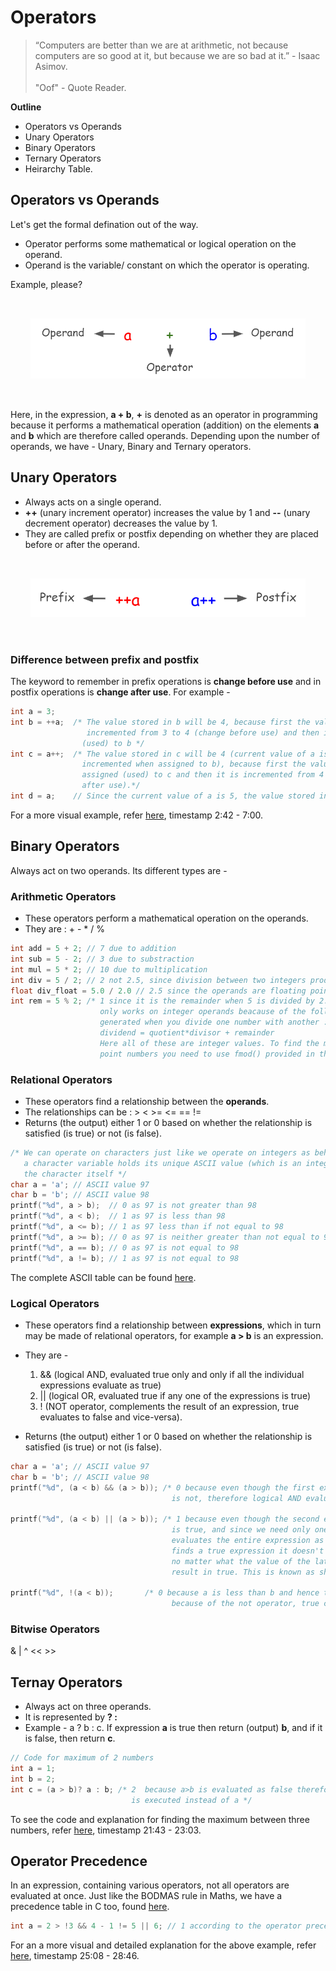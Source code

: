 # Operators

> “Computers are better than we are at arithmetic, not because computers are so good at it, but because we are so bad at it.” - Isaac Asimov.<br><br>
> "Oof" - Quote Reader.

**Outline**

- Operators vs Operands
- Unary Operators
- Binary Operators
- Ternary Operators
- Heirarchy Table.

## Operators vs Operands

Let's get the formal defination out of the way.

- Operator performs some mathematical or logical operation on the operand.
- Operand is the variable/ constant on which the operator is operating.

Example, please?

<div align="center" style="padding: 2rem;">
	<img src="images/operators-operands.png">
</div>

Here, in the expression, **a + b**, **+** is denoted as an operator in programming because it performs a mathematical operation (addition) on the elements **a** and **b** which are therefore called operands. Depending upon the number of operands, we have - Unary, Binary and Ternary operators.

## Unary Operators

- Always acts on a single operand.
- **++** (unary increment operator) increases the value by 1 and **--** (unary decrement operator) decreases the value by 1.
- They are called prefix or postfix depending on whether they are placed before or after the operand.

<div align="center" style="padding: 2rem;">
	<img src="images/prefix-postfix.png">
</div>

### Difference between prefix and postfix

The keyword to remember in prefix operations is **change before use** and in postfix operations is **change after use**. For example -

```C
int a = 3;
int b = ++a;  /* The value stored in b will be 4, because first the value of a is
				 incremented from 3 to 4 (change before use) and then it is assigned
				(used) to b */
int c = a++;  /* The value stored in c will be 4 (current value of a is 4 as it was
				incremented when assigned to b), because first the value of a is
				assigned (used) to c and then it is incremented from 4 to 5 (change
				after use).*/
int d = a;    // Since the current value of a is 5, the value stored in d will be 5.
```

For a more visual example, refer [here](https://www.youtube.com/watch?v=FALus1PqmM8), timestamp 2:42 - 7:00.

## Binary Operators

Always act on two operands. Its different types are -

### Arithmetic Operators

- These operators perform a mathematical operation on the operands.
- They are : + - \* / %

```C
int add = 5 + 2; // 7 due to addition
int sub = 5 - 2; // 3 due to substraction
int mul = 5 * 2; // 10 due to multiplication
int div = 5 / 2; // 2 not 2.5, since division between two integers produces an integer
float div_float = 5.0 / 2.0 // 2.5 since the operands are floating points
int rem = 5 % 2; /* 1 since it is the remainder when 5 is divided by 2. The modulo operator
					only works on integer operands beacause of the following equation being
					generated when you divide one number with another :
					dividend = quotient*divisor + remainder
					Here all of these are integer values. To find the modulo of floating
					point numbers you need to use fmod() provided in the math library*/
```

### Relational Operators

- These operators find a relationship between the **operands**.
- The relationships can be : > < >= <= == !=
- Returns (the output) either 1 or 0 based on whether the relationship is satisfied (is true) or not (is false).

```C
/* We can operate on characters just like we operate on integers as behind the scenes
   a character variable holds its unique ASCII value (which is an integer value), not
   the character itself */
char a = 'a'; // ASCII value 97
char b = 'b'; // ASCII value 98
printf("%d", a > b);  // 0 as 97 is not greater than 98
printf("%d", a < b);  // 1 as 97 is less than 98
printf("%d", a <= b); // 1 as 97 less than if not equal to 98
printf("%d", a >= b); // 0 as 97 is neither greater than not equal to 98
printf("%d", a == b); // 0 as 97 is not equal to 98
printf("%d", a != b); // 1 as 97 is not equal to 98

```

The complete ASCII table can be found [here](https://www.techonthenet.com/ascii/chart.php).

### Logical Operators

- These operators find a relationship between **expressions**, which in turn may be made of relational operators, for example **a > b** is an expression.

- They are -

  1. && (logical AND, evaluated true only and only if all the individual expressions evaluate as true)
  2. || (logical OR, evaluated true if any one of the expressions is true)
  3. ! (NOT operator, complements the result of an expression, true evaluates to false and vice-versa).

- Returns (the output) either 1 or 0 based on whether the relationship is satisfied (is true) or not (is false).

```C
char a = 'a'; // ASCII value 97
char b = 'b'; // ASCII value 98
printf("%d", (a < b) && (a > b)); /* 0 because even though the first expression is true, the second expression
									is not, therefore logical AND evaluates the entire expression as false */

printf("%d", (a < b) || (a > b)); /* 1 because even though the second expression is false, the first expression
									is true, and since we need only one expression to be true, logical OR
									evaluates the entire expression as true. Also note that once logical OR
									finds a true expression it doesn't check the rest of the expressions becuase
									no matter what the value of the later will be, the entire expression will
									result in true. This is known as short circuit evaluation. */

printf("%d", !(a < b)); 	  /* 0 because a is less than b and hence the value of that expression is 1 but
									because of the not operator, true changes to false and hence 0 is printed */
```

### Bitwise Operators

& | ^ << >>

## Ternay Operators

- Always act on three operands.
- It is represented by **? :**
- Example - a ? b : c. If expression **a** is true then return (output) **b**, and if it is false, then return **c**.

```C
// Code for maximum of 2 numbers
int a = 1;
int b = 2;
int c = (a > b)? a : b; /* 2  because a>b is evaluated as false therefore the second part, b,
						   is executed instead of a */
```

To see the code and explanation for finding the maximum between three numbers, refer [here](https://www.youtube.com/watch?v=FALus1PqmM8), timestamp 21:43 - 23:03.

## Operator Precedence

In an expression, containing various operators, not all operators are evaluated at once. Just like the BODMAS rule in Maths, we have a precedence table in C too, found [here](http://web.cse.ohio-state.edu/~babic.1/COperatorPrecedenceTable.pdf).

```C
int a = 2 > !3 && 4 - 1 != 5 || 6; // 1 according to the operator precedence table
```

For an a more visual and detailed explanation for the above example, refer [here](https://www.youtube.com/watch?v=FALus1PqmM8), timestamp 25:08 - 28:46.

